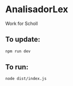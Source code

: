 # AnalisadorLex
Work for Scholl

## To update:
```bash
npm run dev
```

## To run:
```bash
node dist/index.js
```
